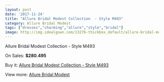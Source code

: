 ```yaml
---
layout: post
date: '2017-11-24'
title: "Allure Bridal Modest Collection  - Style M493"
category: Allure Bridal Modest
tags: ["dresses","charming","allure","style","bridal"]
image: http://img.idealgown.com/13276-thickbox_default/allure-bridal-modest-collection-style-m493.jpg
---
```

Allure Bridal Modest Collection  - Style M493

On Sales: **$280.495**
<a href="https://www.idealgown.com/en/allure-bridal-modest/5341-allure-bridal-modest-collection-style-m493.html"><amp-img layout="responsive" width="600" height="600" src="//img.idealgown.com/13276-thickbox_default/allure-bridal-modest-collection-style-m493.jpg" alt="Allure Bridal Modest Collection  - Style M493 0" /></a>
<a href="https://www.idealgown.com/en/allure-bridal-modest/5341-allure-bridal-modest-collection-style-m493.html"><amp-img layout="responsive" width="600" height="600" src="//img.idealgown.com/13278-thickbox_default/allure-bridal-modest-collection-style-m493.jpg" alt="Allure Bridal Modest Collection  - Style M493 1" /></a>
<a href="https://www.idealgown.com/en/allure-bridal-modest/5341-allure-bridal-modest-collection-style-m493.html"><amp-img layout="responsive" width="600" height="600" src="//img.idealgown.com/13277-thickbox_default/allure-bridal-modest-collection-style-m493.jpg" alt="Allure Bridal Modest Collection  - Style M493 2" /></a>

Buy it: [Allure Bridal Modest Collection  - Style M493](https://www.idealgown.com/en/allure-bridal-modest/5341-allure-bridal-modest-collection-style-m493.html "Allure Bridal Modest Collection  - Style M493")

View more: [Allure Bridal Modest](https://www.idealgown.com/en/76-allure-bridal-modest "Allure Bridal Modest")